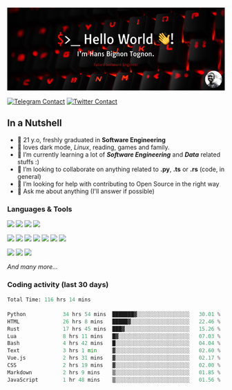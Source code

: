 ![Cover](assets/gh-readme-cover.png)

[![Telegram Contact](https://img.shields.io/badge/Telegram-%230088CC.svg?style=for-the-badge&logo=telegram&logoColor=white)](https://t.me/hanstobi) [![Twitter Contact](https://img.shields.io/badge/Twitter-%2308A0E9.svg?style=for-the-badge&logo=twitter&logoColor=white)](https://twitter.com/tognon_hans)

## In a Nutshell
- 👤 21 y.o, freshly graduated in **Software Engineering**
- 🖤 loves dark mode, *Linux*, reading, games and family.
- 🌱 I’m currently learning a lot of ***Software Engineering*** and ***Data*** related stuffs :)
- 👯 I’m looking to collaborate on anything related to **.py**, **.ts** or **.rs** (code, in general)
- 🤔 I’m looking for help with contributing to Open Source in the right way
- 💬 Ask me about anything (I'll answer if possible)

### Languages & Tools
![](https://img.shields.io/badge/Linux-%23eab30f.svg?style=for-the-badge&logo=linux&logoColor=black) ![](https://img.shields.io/badge/Git-%23e54a2f.svg?style=for-the-badge&logo=git&logoColor=white) ![](https://img.shields.io/badge/Github-%231a1d21.svg?style=for-the-badge&logo=github&logoColor=white) ![](https://img.shields.io/badge/Docker-%230394f0.svg?style=for-the-badge&logo=docker&logoColor=white)

![](https://img.shields.io/badge/C-%231a1d21.svg?style=for-the-badge&logo=C&logoColor=white) ![](https://img.shields.io/badge/TypeScript-%230074c2.svg?style=for-the-badge&logo=typescript&logoColor=white) ![](https://img.shields.io/badge/Python-%23f0c540.svg?style=for-the-badge&logo=python) ![](https://img.shields.io/badge/Rust-%23ea4800.svg?style=for-the-badge&logo=rust) ![](https://img.shields.io/badge/Php-%237175aa.svg?style=for-the-badge&logo=php&logoColor=white) ![](https://img.shields.io/badge/HTML-%23d84924.svg?style=for-the-badge&logo=html5&logoColor=white) ![](https://img.shields.io/badge/Scss-%23c45f92.svg?style=for-the-badge&logo=sass&logoColor=white)

![](https://img.shields.io/badge/Vue-%23314559.svg?style=for-the-badge&logo=vue.js) ![](https://img.shields.io/badge/Laravel-%23e54a2f.svg?style=for-the-badge&logo=laravel&logoColor=white) ![](https://img.shields.io/badge/Adonis-%235a45ff.svg?style=for-the-badge&logo=adonisjs)

*And many more...*

### Coding activity (last 30 days)
<!--START_SECTION:waka-->

```python
Total Time: 116 hrs 14 mins

Python            34 hrs 54 mins  ███████▓░░░░░░░░░░░░░░░░░   30.01 %
HTML              26 hrs 8 mins   █████▓░░░░░░░░░░░░░░░░░░░   22.46 %
Rust              17 hrs 45 mins  ███▓░░░░░░░░░░░░░░░░░░░░░   15.26 %
Lua               8 hrs 11 mins   █▓░░░░░░░░░░░░░░░░░░░░░░░   07.03 %
Bash              4 hrs 42 mins   █░░░░░░░░░░░░░░░░░░░░░░░░   04.04 %
Text              3 hrs 1 min     ▓░░░░░░░░░░░░░░░░░░░░░░░░   02.60 %
Vue.js            2 hrs 31 mins   ▓░░░░░░░░░░░░░░░░░░░░░░░░   02.17 %
CSS               2 hrs 19 mins   ▓░░░░░░░░░░░░░░░░░░░░░░░░   02.00 %
Markdown          2 hrs 9 mins    ▒░░░░░░░░░░░░░░░░░░░░░░░░   01.85 %
JavaScript        1 hr 48 mins    ▒░░░░░░░░░░░░░░░░░░░░░░░░   01.56 %
```

<!--END_SECTION:waka-->
